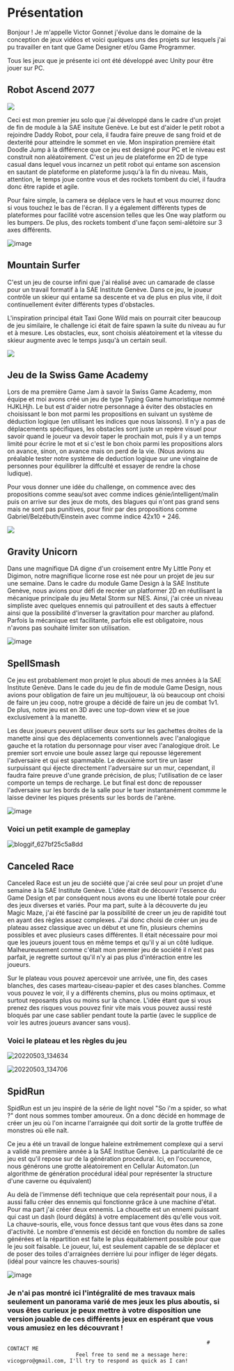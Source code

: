 # Présentation

Bonjour ! Je m'appelle Victor Gonnet j'évolue dans le domaine de la conception de jeux vidéos et voici quelques uns des projets sur lesquels j'ai pu travailler en tant que Game Designer et/ou Game Programmer.

Tous les jeux que je présente ici ont été développé avec Unity pour être jouer sur PC.


## Robot Ascend 2077

![](https://Styshooteur.github.io/Images/robot%20ascend.PNG)

Ceci est mon premier jeu solo que j'ai développé dans le cadre d'un projet de fin de module à la SAE insitute Genève. Le but est d'aider le petit robot a rejoindre Daddy Robot, pour cela, il faudra faire preuve de sang froid et de dexterité pour atteindre le sommet en vie.
Mon inspiration première était Doodle Jump à la différence que ce jeu est designé pour PC et le niveau est construit non aléatoirement.
C'est un jeu de plateforme en 2D de type casual dans lequel vous incarnez un petit robot qui entame son ascension en sautant de plateforme en plateforme jusqu'à la fin du niveau. Mais, attention, le temps joue contre vous et des rockets tombent du ciel, il faudra donc être rapide et agile.

Pour faire simple, la camera se déplace vers le haut et vous mourrez donc si vous touchez le bas de l'écran. Il y a également différents types de plateformes pour facilité votre ascension telles que les One way platform ou les bumpers. De plus, des rockets tombent d'une façon semi-alétoire sur 3 axes différents.

![image](https://user-images.githubusercontent.com/81884303/167666795-d12acc6f-5bb3-4b2f-9905-1285f78c6a2d.png)


## Mountain Surfer 

C'est un jeu de course infini que j'ai réalisé avec un camarade de classe pour un travail formatif à la SAE Institute Genève. Dans ce jeu, le joueur contrôle un skieur qui entame sa descente et va de plus en plus vite, il doit continuellement éviter différents types d'obstacles.

L'inspiration principal était Taxi Gone Wild mais on pourrait citer beaucoup de jeu similaire, le challenge ici était de faire spawn la suite du niveau au fur et à mesure. Les obstacles, eux, sont choisis aléatoirement et la vitesse du skieur augmente avec le temps jusqu'à un certain seuil.

![](https://Styshooteur.github.io/Images/Mountain%20Surfer.png)


## Jeu de la Swiss Game Academy

Lors de ma première Game Jam à savoir la Swiss Game Academy, mon équipe et moi avons créé un jeu de type Typing Game humoristique nommé HJKLHjh.
Le but est d'aider notre personnage à éviter des obstacles en choisissant le bon mot parmi les propositions en suivant un système de déduction logique (en utilisant les indices que nous laissons).
Il n'y a pas de déplacements spécifiques, les obstacles sont juste un repère visuel pour savoir quand le joueur va devoir taper le prochain mot, puis il y a un temps limité pour écrire le mot et si c'est le bon choix parmi les propositions alors on avance, sinon, on avance mais on perd de la vie.
(Nous avions au préalable tester notre système de deduction logique sur une vingtaine de personnes pour équilibrer la diffculté et essayer de rendre la chose ludique).

Pour vous donner une idée du challenge, on commence avec des propositions comme seau/sot avec comme indices génie/intelligent/malin puis on arrive sur des jeux de mots, des blagues qui n'ont pas grand sens mais ne sont pas punitives, pour finir par des propositions comme Gabriel/Belzébuth/Einstein avec comme indice 42x10 + 246.

![](https://Styshooteur.github.io/Images/Swiss%20game%20academy.png)


## Gravity Unicorn

Dans une magnifique DA digne d'un croisement entre My Little Pony et Digimon, notre magnifique licorne rose est née pour un projet de jeu sur une semaine. Dans le cadre du module Game Design à la SAE Institute Genève, nous avions pour défi de recréer un platformer 2D en réutilisant la mécanique principale du jeu Metal Storm sur NES. Ainsi, j'ai crée un niveau simpliste avec quelques ennemis qui patrouillent et des sauts à effectuer ainsi que la possibilité d'inverser la gravitation pour marcher au plafond. Parfois la mécanique est facilitante, parfois elle est obligatoire, nous n'avons pas souhaité limiter son utilisation.

![image](https://user-images.githubusercontent.com/81884303/167903328-57fd15ec-7b37-4924-a1b3-3ab7732188e2.png)


## SpellSmash

Ce jeu est probablement mon projet le plus abouti de mes années à la SAE Institute Genève. Dans le cade du jeu de fin de module Game Design, nous avions pour obligation de faire un jeu multijoueur, là où beaucoup ont choisi de faire un jeu coop, notre groupe a décidé de faire un jeu de combat 1v1. De plus, notre jeu est en 3D avec une top-down view et se joue exclusivement à la manette. 

Les deux joueurs peuvent utiliser deux sorts sur les gachettes droites de la manette ainsi que des déplacements conventionnels avec l'analogique gauche et la rotation du personnage pour viser avec l'analogique droit. Le premier sort envoie une boule assez large qui repousse légerement l'adversaire et qui est spammable. Le deuxième sort tire un laser surpuissant qui éjecte directement l'adversaire sur un mur, cependant, il faudra faire preuve d'une grande précision, de plus; l'utilisation de ce laser comporte un temps de recharge. Le but final est donc de repousser l'adversaire sur les bords de la salle pour le tuer instantanément commme le laisse deviner les piques présents sur les bords de l'arène.

![image](https://user-images.githubusercontent.com/81884303/167912241-63be8b76-84db-45ea-98d6-ebe8227dcfe6.png)

### Voici un petit example de gameplay

![bloggif_627bf25c5a8dd](https://user-images.githubusercontent.com/81884303/167912342-35fbcb99-94ed-49c2-88d0-81a4b4ae3bb5.gif)


## Canceled Race

Canceled Race est un jeu de société que j'ai crée seul pour un projet d'une semaine à la SAE Institute Genève. L'idée était de découvrir l'essence du Game Design et par conséquent nous avons eu une liberté totale pour créer des jeux diverses et variés. Pour ma part, suite à la découverte du jeu Magic Maze, j'ai été fasciné par la possibilité de creer un jeu de rapidité tout en ayant des règles assez complexes. J'ai donc choisi de créer un jeu de plateau assez classique avec un début et une fin, plusieurs chemins possibles et avec plusieurs cases différentes. Il était nécessaire pour moi que les joueurs jouent tous en même temps et qu'il y ai un côté ludique. Malheureusement comme c'était mon premier jeu de société il n'est pas parfait, je regrette surtout qu'il n'y ai pas plus d'intéraction entre les joueurs.

Sur le plateau vous pouvez apercevoir une arrivée, une fin, des cases blanches, des cases marteau-ciseau-papier et des cases blanches. Comme vous pouvez le voir, il y a différents chemins, plus ou moins optimaux, et surtout reposants plus ou moins sur la chance. L'idée étant que si vous prenez des risques vous pouvez finir vite mais vous pouvez aussi resté bloqués par une case sablier pendant toute la partie (avec le supplice de voir les autres joueurs avancer sans vous).

### Voici le plateau et les règles du jeu

![20220503_134634](https://user-images.githubusercontent.com/81884303/167953668-6135b509-30e5-4b9c-8f37-06094ccee5ac.jpg)

![20220503_134706](https://user-images.githubusercontent.com/81884303/167953703-3840cb47-5e61-4c84-9488-b3d98f2186cc.jpg)


## SpidRun

SpidRun est un jeu inspiré de la série de light novel "So i'm a spider, so what ?" dont nous sommes tomber amoureux. On a donc décidé en hommage de créer un jeu où l'on incarne l'arraignée qui doit sortir de la grotte truffée de monstres où elle naît.

Ce jeu a été un travail de longue haleine extrêmement complexe qui a servi a validé ma première année à la SAE Institue Genève. La particularité de ce jeu est qu'il repose sur de la génération procedural. Ici, en l'occurence, nous générons une grotte aléatoirement en Cellular Automaton.(un algorithme de génération procédural idéal pour représenter la structure d'une caverne ou équivalent)

Au delà de l'immense défi technique que cela représentait pour nous, il a aussi fallu créer des ennemis qui fonctionne grâce à une machine d'état. Pour ma part j'ai créer deux ennemis. La chouette est un ennemi puissant qui cast un dash (lourd dégâts) à votre emplacement dès qu'elle vous voit. La chauve-souris, elle, vous fonce dessus tant que vous êtes dans sa zone d'activité. Le nombre d'ennemis est décidé en fonction du nombre de salles générées et la répartition est faite le plus équitablement possible pour que le jeu soit faisable.
Le joueur, lui, est seulement capable de se déplacer et de poser des toiles d'arraignées derrière lui pour infliger de léger dégats. (idéal pour vaincre les chauves-souris)


![image](https://user-images.githubusercontent.com/81884303/167956340-1916cf29-a945-41d9-92c5-dc70f6117c39.png)


### Je n'ai pas montré ici l'intégralité de mes travaux mais seulement un panorama varié de mes jeux les plus aboutis, si vous êtes curieux je peux mettre à votre disposition une version jouable de ces différents jeux en espérant que vous vous amusiez en les découvrant !





                                                                    # CONTACT ME
                          Feel free to send me a message here: vicogpro@gmail.com, I'll try to respond as quick as I can!



